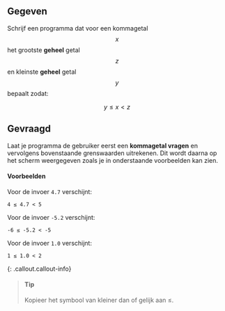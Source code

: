 ## Gegeven

Schrijf een programma dat voor een kommagetal $$x$$ het grootste **geheel** getal $$z$$ en kleinste **geheel** getal $$y$$ bepaalt zodat:

$$
y \leqslant x < z
$$

## Gevraagd

Laat je programma de gebruiker eerst een **kommagetal vragen** en vervolgens bovenstaande grenswaarden uitrekenen. Dit wordt daarna op het scherm weergegeven zoals je in onderstaande voorbeelden kan zien.

#### Voorbeelden

Voor de invoer `4.7` verschijnt:
```
4 ≤ 4.7 < 5 
```

Voor de invoer `-5.2` verschijnt:
```
-6 ≤ -5.2 < -5
```

Voor de invoer `1.0` verschijnt:
```
1 ≤ 1.0 < 2
```

{: .callout.callout-info}
>#### Tip
> Kopieer het symbool van kleiner dan of gelijk aan ≤.